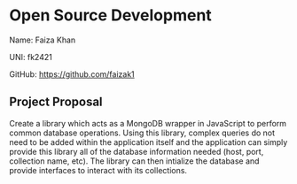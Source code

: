# Open Source Development
Name: Faiza Khan

UNI: fk2421

GitHub: https://github.com/faizak1 

## Project Proposal 

Create a library which acts as a MongoDB wrapper in JavaScript to perform common database operations. Using this library, complex queries do not need to be added within the application itself and the application can simply provide this library all of the database information needed (host, port, collection name, etc). The library can then intialize the database and provide interfaces to interact with its collections.

